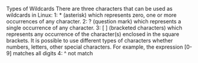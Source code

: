 Types of Wildcards There are three characters that can be used as wildcards in Linux: 
1:  * (asterisk) which represents zero, one or more occurrences of any character. 
2:  ? (question mark) which represents a single occurrence of any character.
3: [ ] (bracketed characters) which represents any occurrence of the character(s) enclosed in the square brackets. It is possible to use different types of characters whether numbers, letters, other special characters. For example, the expression [0-9] matches all digits
4: ^ not match

